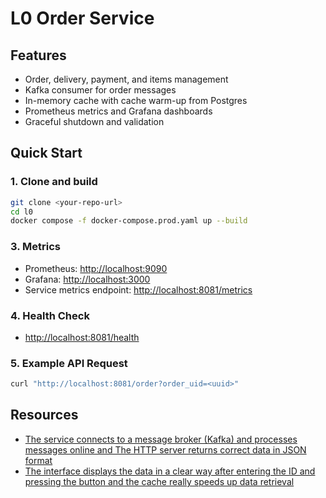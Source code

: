 # L0 Order Service
## Features

- Order, delivery, payment, and items management
- Kafka consumer for order messages
- In-memory cache with cache warm-up from Postgres
- Prometheus metrics and Grafana dashboards
- Graceful shutdown and validation

## Quick Start

### 1. Clone and build

```sh
git clone <your-repo-url>
cd l0
docker compose -f docker-compose.prod.yaml up --build
```

### 3. Metrics

- Prometheus: [http://localhost:9090](http://localhost:9090)
- Grafana: [http://localhost:3000](http://localhost:3000)
- Service metrics endpoint: [http://localhost:8081/metrics](http://localhost:8081/metrics)

### 4. Health Check

- [http://localhost:8081/health](http://localhost:8081/health)

### 5. Example API Request

```sh
curl "http://localhost:8081/order?order_uid=<uuid>"
```

## Resources

- [The service connects to a message broker (Kafka) and processes messages online and The HTTP server returns correct data in JSON format](https://drive.google.com/drive/folders/1sXYwjEgPVmo4GP2yk7ADDrFeAGuYRTZa?usp=sharing)
- [The interface displays the data in a clear way after entering the ID and pressing the button and the cache really speeds up data retrieval](https://drive.google.com/drive/folders/1sXYwjEgPVmo4GP2yk7ADDrFeAGuYRTZa?usp=sharing)
